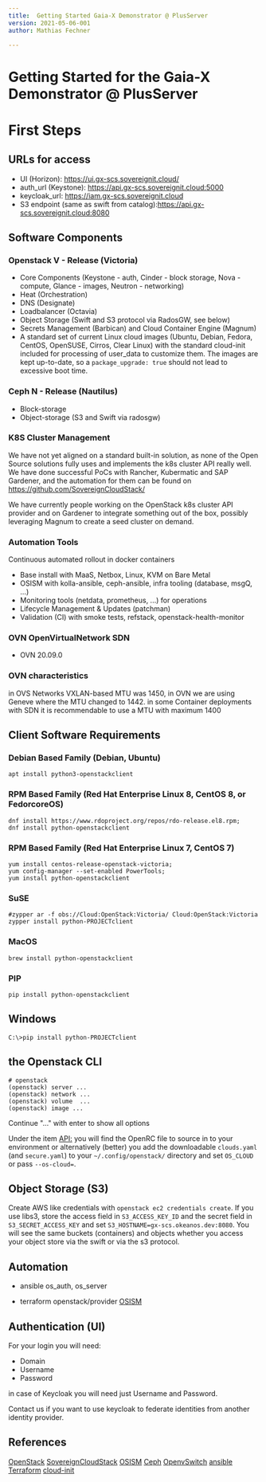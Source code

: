 ```yaml
---
title:  Getting Started Gaia-X Demonstrator @ PlusServer
version: 2021-05-06-001
author: Mathias Fechner

---
```


# Getting Started for the Gaia-X Demonstrator @ PlusServer

# First Steps

## URLs for access

 + UI (Horizon): https://ui.gx-scs.sovereignit.cloud/
 + auth_url (Keystone): https://api.gx-scs.sovereignit.cloud:5000
 + keycloak_url: https://iam.gx-scs.sovereignit.cloud
 + S3 endpoint (same as swift from catalog):https://api.gx-scs.sovereignit.cloud:8080

## Software Components

### Openstack V - Release (Victoria)

 + Core Components (Keystone - auth, Cinder - block storage,
   Nova - compute, Glance - images, Neutron - networking)
 + Heat (Orchestration)
 + DNS (Designate)
 + Loadbalancer (Octavia)
 + Object Storage (Swift and S3 protocol via RadosGW, see below)
 + Secrets Management (Barbican) and Cloud Container Engine (Magnum)
 + A standard set of current Linux cloud images (Ubuntu, Debian, Fedora, CentOS, OpenSUSE,
   Cirros, Clear Linux) with the standard cloud-init included for processing of user_data
   to customize them. The images are kept up-to-date, so a `package_upgrade: true` should
   not lead to excessive boot time.

### Ceph N - Release (Nautilus)

+ Block-storage
+ Object-storage (S3 and Swift via radosgw)

### K8S Cluster Management

We have not yet aligned on a standard built-in solution, as none of the
Open Source solutions fully uses and implements the k8s cluster API really well.
We have done successful PoCs with Rancher, Kubermatic and SAP Gardener, and
the automation for them can be found on https://github.com/SovereignCloudStack/

We have currently people working on the OpenStack k8s cluster API provider
and on Gardener to integrate something out of the box, possibly leveraging
Magnum to create a seed cluster on demand.

### Automation Tools

Continuous automated rollout in docker containers

+ Base install with MaaS, Netbox, Linux, KVM on Bare Metal
+ OSISM with kolla-ansible, ceph-ansible, infra tooling (database, msgQ, ...)
+ Monitoring tools (netdata, prometheus, ...) for operations
+ Lifecycle Management & Updates (patchman)
+ Validation (CI) with smoke tests, refstack, openstack-health-monitor

### OVN OpenVirtualNetwork SDN

+ OVN 20.09.0

### OVN characteristics

in OVS Networks VXLAN-based MTU was 1450, in OVN we are  using 
Geneve where the MTU changed to 1442. in some Container deployments with
SDN it is recommendable to use a MTU with maximum 1400 

## Client Software Requirements

### Debian Based Family (Debian, Ubuntu)

```console
apt install python3-openstackclient
```

### RPM Based Family (Red Hat Enterprise Linux 8, CentOS 8, or FedorcoreOS)

```console
dnf install https://www.rdoproject.org/repos/rdo-release.el8.rpm;
dnf install python-openstackclient
```

### RPM Based Family (Red Hat Enterprise Linux 7, CentOS 7)

```console
yum install centos-release-openstack-victoria;
yum config-manager --set-enabled PowerTools;
yum install python-openstackclient
```

### SuSE

```console
#zypper ar -f obs://Cloud:OpenStack:Victoria/ Cloud:OpenStack:Victoria
zypper install python-PROJECTclient
```

### MacOS

```console
brew install python-openstackclient
```

### PIP

```console
pip install python-openstackclient
```

## Windows

```console
C:\>pip install python-PROJECTclient
```

## the Openstack CLI

```console
# openstack
(openstack) server ...
(openstack) network ...
(openstack) volume  ...
(openstack) image ...
```

Continue "..." with enter to show all options

Under the item [API:](https://gx-scs.okeanos.dev/project/api_access/# "API Credentials") you will find the 
OpenRC file to source in to your environment or alternatively (better) you add the downloadable
`clouds.yaml` (and `secure.yaml`) to your `~/.config/openstack/` directory and set `OS_CLOUD` or
pass `--os-cloud=`.

## Object Storage (S3)

Create AWS like credentials with `openstack ec2 credentials create`.
If you use libs3, store the access field in `S3_ACCESS_KEY_ID` and the secret field in
`S3_SECRET_ACCESS_KEY` and set `S3_HOSTNAME=gx-scs.okeanos.dev:8080`.
You will see the same buckets (containers) and objects whether you access your object store 
via the swift or via the s3 protocol.

## Automation

+ ansible
  os_auth, os_server

+ terraform
  openstack/provider
  [OSISM](https://github.com/osism/testbed "some terraform examples")


## Authentication (UI)

For your login you will need:

+ Domain
+ Username
+ Password

in case of Keycloak you will need just
Username and Password.

Contact us if you want to use keycloak to federate identities from another identity provider.

## References

[OpenStack](https://www.openstack.org "OpenStack Site")
[SovereignCloudStack](https://github.com/SovereignCloudStack "SovereignCloudStack on github")
[OSISM](https://github.com/osism "OSISM on github")
[Ceph](https://ceph.io/ "Ceph Site")
[OpenvSwitch](https://www.openvswitch.org "OpenvSwitch Side")
[ansible](https://docs.ansible.com/ansible/latest/collections/openstack/cloud/index.html "Ansible Module OpenStack" )
[Terraform](https://registry.terraform.io/providers/terraform-provider-openstack/openstack/latest/docs "OpenStack Terraform Provider")
[cloud-init](https://cloudinit.readthedocs.io/en/latest/ "cloud-init documentation")
